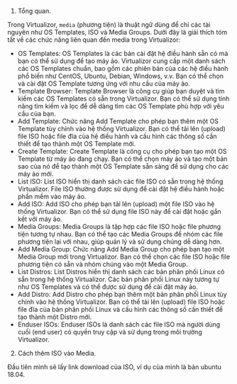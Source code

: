 1. Tổng quan.

Trong Virtualizor, ``media`` (phương tiện) là thuật ngữ dùng để chỉ các tài nguyên như OS Templates, ISO và Media Groups. Dưới đây là giải thích tóm tắt về các chức năng liên quan đến media trong Virtualizor:

  + OS Templates: OS Templates là các bản cài đặt hệ điều hành sẵn có mà bạn có thể sử dụng để tạo máy ảo. Virtualizor cung cấp một danh sách các OS Templates chuẩn, bao gồm các phiên bản của các hệ điều hành phổ biến như CentOS, Ubuntu, Debian, Windows, v.v. Bạn có thể chọn và cài đặt OS Template tương ứng với nhu cầu của máy ảo.
  + Template Browser: Template Browser là công cụ giúp bạn duyệt và tìm kiếm các OS Templates có sẵn trong Virtualizor. Bạn có thể sử dụng tính năng tìm kiếm và lọc để dễ dàng tìm các OS Template phù hợp với yêu cầu của bạn.
  + Add Template: Chức năng Add Template cho phép bạn thêm một OS Template tùy chỉnh vào hệ thống Virtualizor. Bạn có thể tải lên (upload) file ISO hoặc file đĩa của hệ điều hành và cấu hình các thông số cần thiết để tạo thành một OS Template mới.
  + Create Template: Create Template là công cụ cho phép bạn tạo một OS Template từ máy ảo đang chạy. Bạn có thể chọn máy ảo và tạo một bản sao của nó để tạo thành một OS Template sẵn sàng để sử dụng cho các máy ảo mới.
  + List ISO: List ISO hiển thị danh sách các file ISO có sẵn trong hệ thống Virtualizor. File ISO thường được sử dụng để cài đặt hệ điều hành hoặc phần mềm vào máy ảo.
  + Add ISO: Add ISO cho phép bạn tải lên (upload) một file ISO vào hệ thống Virtualizor. Bạn có thể sử dụng file ISO này để cài đặt hoặc gắn kết với máy ảo.
  + Media Groups: Media Groups là tập hợp các file ISO hoặc file phương tiện tương tự nhau. Bạn có thể tạo các Media Groups để nhóm các file phương tiện lại với nhau, giúp quản lý và sử dụng chúng dễ dàng hơn.
  + Add Media Group: Chức năng Add Media Group cho phép bạn tạo một Media Group mới trong Virtualizor. Bạn có thể chọn các file ISO hoặc file phương tiện có sẵn và nhóm chúng vào một Media Group.
  + List Distros: List Distros hiển thị danh sách các bản phân phối Linux có sẵn trong hệ thống Virtualizor. Các bản phân phối Linux này tương tự như OS Templates và có thể được sử dụng để cài đặt máy ảo.
  + Add Distro: Add Distro cho phép bạn thêm một bản phân phối Linux tùy chỉnh vào hệ thống Virtualizor. Bạn có thể tải lên (upload) file ISO hoặc file đĩa của bản phân phối Linux và cấu hình các thông số cần thiết để tạo thành một Distro mới.
  + Enduser ISOs: Enduser ISOs là danh sách các file ISO mà người dùng cuối (end user) có quyền truy cập và sử dụng trong môi trường Virtualizor.

2. Cách thêm ISO vào Media.

Đầu tiên mình sẽ lấy link download của ISO, ví dụ của mình là bản ubuntu 18.04.